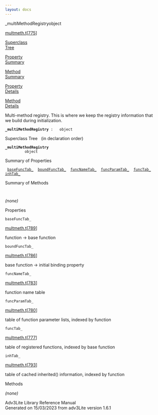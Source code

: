 ```yaml
---
layout: docs
---
```

<span class="title">\_multiMethodRegistry</span><span class="type">object</span>

[multmeth.t](../file/multmeth.t.html)\[[775](../source/multmeth.t.html#775)\]

[Superclass  
Tree](#_SuperClassTree_)

[Property  
Summary](#_PropSummary_)

[Method  
Summary](#_MethodSummary_)

[Property  
Details](#_Properties_)

[Method  
Details](#_Methods_)

<div class="fdesc">

Multi-method registry. This is where we keep the registry information
that we build during initialization.

**`_multiMethodRegistry`**` :   object`

</div>

<span id="_SuperClassTree_"></span>

<div class="mjhd">

<span class="hdln">Superclass Tree</span>   (in declaration order)

</div>

**`_multiMethodRegistry`**  
`         object`  
<span id="_PropSummary_"></span>

<div class="mjhd">

<span class="hdln">Summary of Properties</span>  

</div>

` `[`baseFuncTab_`](#baseFuncTab_)`  `[`boundFuncTab_`](#boundFuncTab_)`  `[`funcNameTab_`](#funcNameTab_)`  `[`funcParamTab_`](#funcParamTab_)`  `[`funcTab_`](#funcTab_)`  `[`inhTab_`](#inhTab_)`  `

<span id="_MethodSummary_"></span>

<div class="mjhd">

<span class="hdln">Summary of Methods</span>  

</div>

` `

*(none)* <span id="_Properties_"></span>

<div class="mjhd">

<span class="hdln">Properties</span>  

</div>

<span id="baseFuncTab_"></span>

`baseFuncTab_`

[multmeth.t](../file/multmeth.t.html)\[[789](../source/multmeth.t.html#789)\]

<div class="desc">

function -\> base function

</div>

<span id="boundFuncTab_"></span>

`boundFuncTab_`

[multmeth.t](../file/multmeth.t.html)\[[786](../source/multmeth.t.html#786)\]

<div class="desc">

base function -\> initial binding property

</div>

<span id="funcNameTab_"></span>

`funcNameTab_`

[multmeth.t](../file/multmeth.t.html)\[[783](../source/multmeth.t.html#783)\]

<div class="desc">

function name table

</div>

<span id="funcParamTab_"></span>

`funcParamTab_`

[multmeth.t](../file/multmeth.t.html)\[[780](../source/multmeth.t.html#780)\]

<div class="desc">

table of function parameter lists, indexed by function

</div>

<span id="funcTab_"></span>

`funcTab_`

[multmeth.t](../file/multmeth.t.html)\[[777](../source/multmeth.t.html#777)\]

<div class="desc">

table of registered functions, indexed by base function

</div>

<span id="inhTab_"></span>

`inhTab_`

[multmeth.t](../file/multmeth.t.html)\[[793](../source/multmeth.t.html#793)\]

<div class="desc">

table of cached inherited() information, indexed by function

</div>

<span id="_Methods_"></span>

<div class="mjhd">

<span class="hdln">Methods</span>  

</div>

*(none)*

<div class="ftr">

Adv3Lite Library Reference Manual  
Generated on 15/03/2023 from adv3Lite version 1.6.1

</div>
